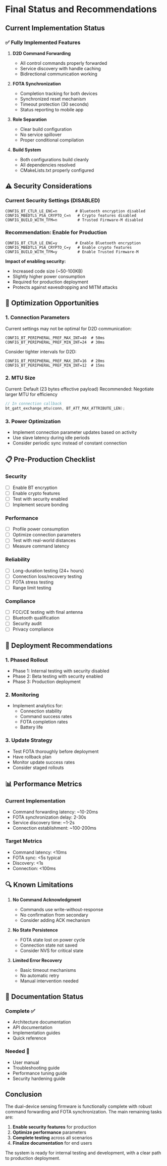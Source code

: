 # Final Status and Recommendations

## Current Implementation Status

### ✅ Fully Implemented Features

1. **D2D Command Forwarding**
   - All control commands properly forwarded
   - Service discovery with handle caching
   - Bidirectional communication working

2. **FOTA Synchronization**
   - Completion tracking for both devices
   - Synchronized reset mechanism
   - Timeout protection (30 seconds)
   - Status reporting to mobile app

3. **Role Separation**
   - Clear build configuration
   - No service spillover
   - Proper conditional compilation

4. **Build System**
   - Both configurations build cleanly
   - All dependencies resolved
   - CMakeLists.txt properly configured

## ⚠️ Security Considerations

### Current Security Settings (DISABLED)
```
CONFIG_BT_CTLR_LE_ENC=n        # Bluetooth encryption disabled
CONFIG_MBEDTLS_PSA_CRYPTO_C=n   # Crypto features disabled
CONFIG_BUILD_WITH_TFM=n         # Trusted Firmware-M disabled
```

### Recommendation: Enable for Production
```
CONFIG_BT_CTLR_LE_ENC=y        # Enable Bluetooth encryption
CONFIG_MBEDTLS_PSA_CRYPTO_C=y   # Enable crypto features
CONFIG_BUILD_WITH_TFM=y         # Enable Trusted Firmware-M
```

**Impact of enabling security:**
- Increased code size (~50-100KB)
- Slightly higher power consumption
- Required for production deployment
- Protects against eavesdropping and MITM attacks

## 🔧 Optimization Opportunities

### 1. Connection Parameters
Current settings may not be optimal for D2D communication:
```
CONFIG_BT_PERIPHERAL_PREF_MAX_INT=40  # 50ms
CONFIG_BT_PERIPHERAL_PREF_MIN_INT=24  # 30ms
```

Consider tighter intervals for D2D:
```
CONFIG_BT_PERIPHERAL_PREF_MAX_INT=16  # 20ms
CONFIG_BT_PERIPHERAL_PREF_MIN_INT=12  # 15ms
```

### 2. MTU Size
Current: Default (23 bytes effective payload)
Recommended: Negotiate larger MTU for efficiency
```c
// In connection callback
bt_gatt_exchange_mtu(conn, BT_ATT_MAX_ATTRIBUTE_LEN);
```

### 3. Power Optimization
- Implement connection parameter updates based on activity
- Use slave latency during idle periods
- Consider periodic sync instead of constant connection

## 📋 Pre-Production Checklist

### Security
- [ ] Enable BT encryption
- [ ] Enable crypto features
- [ ] Test with security enabled
- [ ] Implement secure bonding

### Performance
- [ ] Profile power consumption
- [ ] Optimize connection parameters
- [ ] Test with real-world distances
- [ ] Measure command latency

### Reliability
- [ ] Long-duration testing (24+ hours)
- [ ] Connection loss/recovery testing
- [ ] FOTA stress testing
- [ ] Range limit testing

### Compliance
- [ ] FCC/CE testing with final antenna
- [ ] Bluetooth qualification
- [ ] Security audit
- [ ] Privacy compliance

## 🚀 Deployment Recommendations

### 1. Phased Rollout
- Phase 1: Internal testing with security disabled
- Phase 2: Beta testing with security enabled
- Phase 3: Production deployment

### 2. Monitoring
- Implement analytics for:
  - Connection stability
  - Command success rates
  - FOTA completion rates
  - Battery life

### 3. Update Strategy
- Test FOTA thoroughly before deployment
- Have rollback plan
- Monitor update success rates
- Consider staged rollouts

## 📊 Performance Metrics

### Current Implementation
- Command forwarding latency: ~10-20ms
- FOTA synchronization delay: 2-30s
- Service discovery time: ~1-2s
- Connection establishment: ~100-200ms

### Target Metrics
- Command latency: <10ms
- FOTA sync: <5s typical
- Discovery: <1s
- Connection: <100ms

## 🔍 Known Limitations

1. **No Command Acknowledgment**
   - Commands use write-without-response
   - No confirmation from secondary
   - Consider adding ACK mechanism

2. **No State Persistence**
   - FOTA state lost on power cycle
   - Connection state not saved
   - Consider NVS for critical state

3. **Limited Error Recovery**
   - Basic timeout mechanisms
   - No automatic retry
   - Manual intervention needed

## 📝 Documentation Status

### Complete ✅
- Architecture documentation
- API documentation
- Implementation guides
- Quick reference

### Needed 📌
- User manual
- Troubleshooting guide
- Performance tuning guide
- Security hardening guide

## Conclusion

The dual-device sensing firmware is functionally complete with robust command forwarding and FOTA synchronization. The main remaining tasks are:

1. **Enable security features** for production
2. **Optimize performance** parameters
3. **Complete testing** across all scenarios
4. **Finalize documentation** for end users

The system is ready for internal testing and development, with a clear path to production deployment.